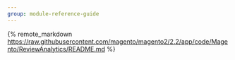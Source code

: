 ```yaml
---
group: module-reference-guide
---
```


{% remote_markdown https://raw.githubusercontent.com/magento/magento2/2.2/app/code/Magento/ReviewAnalytics/README.md %}
